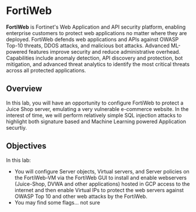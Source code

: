 # FortiWeb
**FortiWeb** is Fortinet's Web Application and API security platform, enabling enterprise customers to protect web applications no matter where they are deployed. FortiWeb defends web applications and APIs against OWASP Top-10 threats, DDOS attacks, and malicious bot attacks. Advanced ML-powered features improve security and reduce administrative overhead. Capabilities include anomaly detection, API discovery and protection, bot mitigation, and advanced threat analytics to identify the most critical threats across all protected applications.

## Overview
In this lab, you will have an opportunity to configure FortiWeb to protect a Juice Shop server, emulating a very vulnerable e-commerce website. In the interest of time, we will perform relatively simple SQL injection attacks to highlight both signature based and Machine Learning powered Application securtiy.

## Objectives
In this lab:

* You will configure Server objects, Virtual servers, and Server policies on the FortiWeb-VM via the FortiWeb GUI to install and enable webservers (Juice-Shop, DVWA and other applications) hosted in GCP access to the internet and then enable Virtual IPs to protect the web servers against OWASP Top 10 and other web attacks by the FortiWeb.
* You may find some flags... not sure
